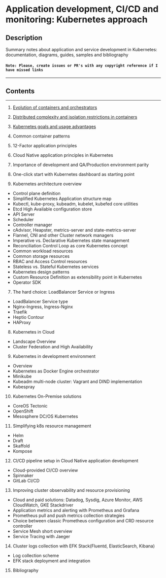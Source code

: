 # Application development, CI/CD and monitoring: Kubernetes approach

## Description

Summary notes about application and service development in Kubernetes: documentation, diagrams, guides, samples and bibliography

#### `Note: Please, create issues or PR's with any copyright reference if I have missed links`

------------
## Contents
------------
1. [Evolution of containers and orchestrators](docs/1-container-evolution.md)

2. [Distributed complexity and isolation restrictions in containers](docs/2-distributed-complexity-in-containers.md)

3. [Kubernetes goals and usage advantages](docs/3-kubernetes-goals.md)

4. Common container patterns
5. 12-Factor application principles
6. Cloud Native application principles in Kubernetes
7. Importance of development and QA/Production environment parity
8. One-click start with Kubernetes dashboard as starting point
9. Kubernetes architecture overview
 - Control plane definition
 - Simplified Kubernetes Application structure map
 - Kubectl, kube-proxy, kubeadm, kubelet, kubefed core utilities
 - Etcd High Available configuration store
 - API Server
 - Scheduler
 - Controller manager
 - cAdvisor, Heapster, metrics-server and state-metrics-server
 - Flannel, CNI and other Cluster network managers
 - Imperative vs. Declarative Kubernetes state management
 - Reconciliation Control Loop as core Kubernetes concept
 - Common workload resources
 - Common storage resources
 - RBAC and Access Control resources
 - Stateless vs. Stateful Kubernetes services
 - Kubernetes design patterns
 - Custom Resource Definition as extensibility point in Kubernetes
 - Operator SDK
7. The hard choice: LoadBalancer Service or Ingress
 - LoadBalancer Service type
 - Nginx-Ingress, Ingress-Nginx
 - Traefik
 - Heptio Contour
 - HAProxy
8.  Kubernetes in Cloud
 - Landscape Overview
 - Cluster Federation and High Availability
9.  Kubernetes in development environment
  - Overview
  - Kubernetes as Docker Engine orchestrator
  - Minikube
  - Kubeadm multi-node cluster: Vagrant and DIND implementation
  - Kubespray
10. Kubernetes On-Premise solutions
  - CoreOS Tectonic
  - OpenShift
  - Mesosphere DC/OS Kubernetes
11. Simplifying k8s resource management
  - Helm
  - Draft
  - Skaffold
  - Kompose
12. CI/CD pipeline setup in Cloud Native application development
  - Cloud-provided CI/CD overview
  - Spinnaker
  - GitLab CI/CD
13. Improving cluster observability and resource provisioning
  - Cloud and paid solutions: Datadog, Sysdig, Azure Monitor, AWS CloudWatch, GKE Stackdriver
  - Application metrics and alerting with Prometheus and Grafana
  - Prometheus pull and push metrics collection strategies
  - Choice between classic Prometheus configuration and CRD resource controller
  - Service Mesh short overview
  - Service Tracing with Jaeger
14. Cluster logs collection with EFK Stack(Fluentd, ElasticSearch, Kibana)
  - Log collection scheme
  - EFK stack deployment and integration
15. Bibliography
